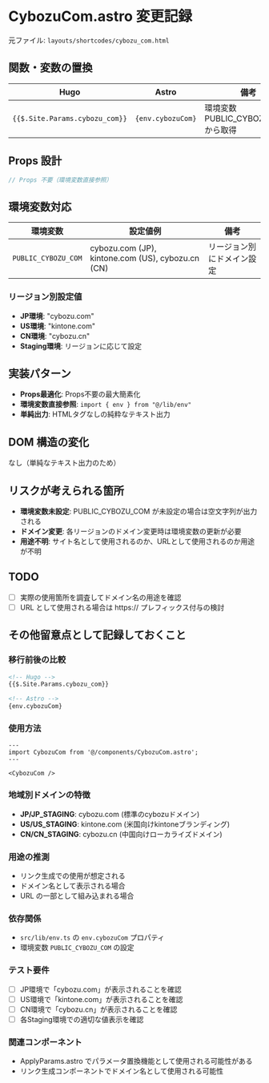 # CybozuCom.astro 変更記録

元ファイル: `layouts/shortcodes/cybozu_com.html`

## 関数・変数の置換

| Hugo | Astro | 備考 |
|------|-------|------|
| `{{$.Site.Params.cybozu_com}}` | `{env.cybozuCom}` | 環境変数 PUBLIC_CYBOZU_COM から取得 |

## Props 設計

```typescript
// Props 不要（環境変数直接参照）
```

## 環境変数対応

| 環境変数 | 設定値例 | 備考 |
|---------|----------|------|
| `PUBLIC_CYBOZU_COM` | cybozu.com (JP), kintone.com (US), cybozu.cn (CN) | リージョン別にドメイン設定 |

### リージョン別設定値
- **JP環境**: "cybozu.com" 
- **US環境**: "kintone.com"
- **CN環境**: "cybozu.cn"
- **Staging環境**: リージョンに応じて設定

## 実装パターン

- **Props最適化**: Props不要の最大簡素化
- **環境変数直接参照**: `import { env } from "@/lib/env"`
- **単純出力**: HTMLタグなしの純粋なテキスト出力

## DOM 構造の変化

なし（単純なテキスト出力のため）

## リスクが考えられる箇所

- **環境変数未設定**: PUBLIC_CYBOZU_COM が未設定の場合は空文字列が出力される
- **ドメイン変更**: 各リージョンのドメイン変更時は環境変数の更新が必要
- **用途不明**: サイト名として使用されるのか、URLとして使用されるのか用途が不明

## TODO

- [ ] 実際の使用箇所を調査してドメイン名の用途を確認
- [ ] URL として使用される場合は https:// プレフィックス付与の検討

## その他留意点として記録しておくこと

### 移行前後の比較
```html
<!-- Hugo -->
{{$.Site.Params.cybozu_com}}

<!-- Astro -->
{env.cybozuCom}
```

### 使用方法
```astro
---
import CybozuCom from '@/components/CybozuCom.astro';
---

<CybozuCom />
```

### 地域別ドメインの特徴
- **JP/JP_STAGING**: cybozu.com (標準のcybozuドメイン)
- **US/US_STAGING**: kintone.com (米国向けkintoneブランディング)
- **CN/CN_STAGING**: cybozu.cn (中国向けローカライズドメイン)

### 用途の推測
- リンク生成での使用が想定される
- ドメイン名として表示される場合
- URL の一部として組み込まれる場合

### 依存関係
- `src/lib/env.ts` の `env.cybozuCom` プロパティ
- 環境変数 `PUBLIC_CYBOZU_COM` の設定

### テスト要件
- [ ] JP環境で「cybozu.com」が表示されることを確認
- [ ] US環境で「kintone.com」が表示されることを確認
- [ ] CN環境で「cybozu.cn」が表示されることを確認
- [ ] 各Staging環境での適切な値表示を確認

### 関連コンポーネント
- ApplyParams.astro でパラメータ置換機能として使用される可能性がある
- リンク生成コンポーネントでドメイン名として使用される可能性
